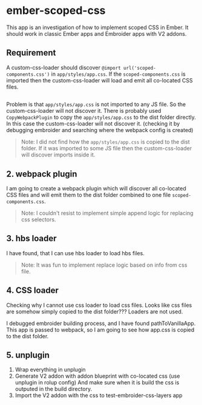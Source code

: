 # ember-scoped-css

This app is an investigation of how to implement scoped CSS in Ember. It should work in classic Ember apps and Embroider apps with V2 addons.

## Requirement

A custom-css-loader should discover `@import url('scoped-components.css')` in `app/styles/app.css`.
If the `scoped-components.css` is imported then the custom-css-loader will load and emit all co-located CSS files.

##

Problem is that `app/styles/app.css` is not imported to any JS file. So the custom-css-loader will not discover it.
There is probably used `CopyWebpackPlugin` to copy the `app/styles/app.css` to the dist folder directly. In this case the custom-css-loader will not discover it. (checking it by debugging embroider and searching where the webpack config is created)

> Note: I did not find how the `app/styles/app.css` is copied to the dist folder. If it was imported to some JS file then the custom-css-loader will discover imports inside it.

## 2. webpack plugin

I am going to create a webpack plugin which will discover all co-located CSS files and will emit them to the dist folder combined to one file `scoped-components.css`.

> Note: I couldn't resist to implement simple append logic for replacing css selectors.

## 3. hbs loader

I have found, that I can use hbs loader to load hbs files.

> Note: It was fun to implement replace logic based on info from css file.

## 4. CSS loader

Checking why I cannot use css loader to load css files. Looks like css files are somehow simply copied to the dist folder??? Loaders are not used.

I debugged embroider building process, and I have found pathToVanillaApp. This app is passed to webpack, so I am going to see how app.css is copied to the dist folder.

## 5. unplugin

1. Wrap everything in unplugin
2. Generate V2 addon with addon blueprint with co-located css (use unplugin in rolup config)
   And make sure when it is build the css is outputed in the build directory.
3. Import the V2 addon with the css to test-embroider-css-layers app
